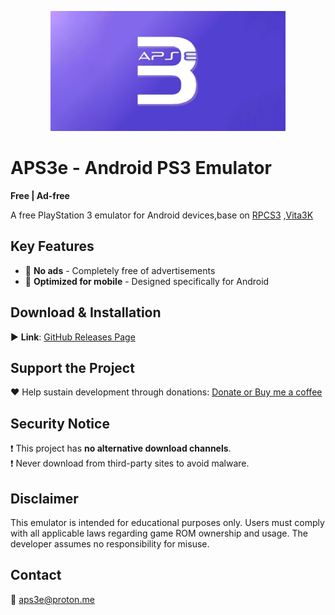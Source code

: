 <p align="center">
	<img src="aps3e.android" width="376" height="192" alt="aps3e" />  
</p>

# APS3e - Android PS3 Emulator  
**Free | Ad-free**

A free PlayStation 3 emulator for Android devices,base on [RPCS3](https://github.com/RPCS3/rpcs3) ,[Vita3K](https://github.com/Vita3K/Vita3K)

## Key Features  
- 🚫 **No ads** - Completely free of advertisements    
- 📱 **Optimized for mobile** - Designed specifically for Android  

## Download & Installation  
▶️ **Link**: [GitHub Releases Page](https://github.com/tinyproot/aps3e/releases)  

## Support the Project  
❤️ Help sustain development through donations: [Donate or Buy me a coffee](https://teer.id/aps3e)    

## Security Notice  
❗ This project has **no alternative download channels**.  
❗ Never download from third-party sites to avoid malware.

## Disclaimer  
This emulator is intended for educational purposes only. Users must comply with all applicable laws regarding game ROM ownership and usage. The developer assumes no responsibility for misuse.

## Contact  
📧 aps3e@proton.me
